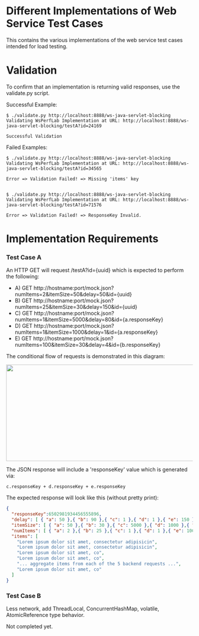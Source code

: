 # Different Implementations of Web Service Test Cases

This contains the various implementations of the web service test cases intended for load testing.

# Validation

To confirm that an implementation is returning valid responses, use the validate.py script.

Successful Example:

```
$ ./validate.py http://localhost:8888/ws-java-servlet-blocking
Validating WsPerfLab Implementation at URL: http://localhost:8888/ws-java-servlet-blocking/testA?id=24169

Successful Validation
```

Failed Examples:

```
$ ./validate.py http://localhost:8888/ws-java-servlet-blocking
Validating WsPerfLab Implementation at URL: http://localhost:8888/ws-java-servlet-blocking/testA?id=34565

Error => Validation Failed! => Missing 'items' key


$ ./validate.py http://localhost:8888/ws-java-servlet-blocking
Validating WsPerfLab Implementation at URL: http://localhost:8888/ws-java-servlet-blocking/testA?id=71576

Error => Validation Failed! => ResponseKey Invalid.
```

# Implementation Requirements

### Test Case A

An HTTP GET will request /testA?id={uuid} which is expected to perform the following:

- A) GET http://hostname:port/mock.json?numItems=2&itemSize=50&delay=50&id={uuid}
- B) GET http://hostname:port/mock.json?numItems=25&itemSize=30&delay=150&id={uuid}
- C) GET http://hostname:port/mock.json?numItems=1&itemSize=5000&delay=80&id={a.responseKey}
- D) GET http://hostname:port/mock.json?numItems=1&itemSize=1000&delay=1&id={a.responseKey}
- E) GET http://hostname:port/mock.json?numItems=100&itemSize=30&delay=4&id={b.responseKey}

The conditional flow of requests is demonstrated in this diagram:

<img src="https://raw.githubusercontent.com/Netflix-Skunkworks/WSPerfLab/master/artifacts/wsperflab-testa.png" width="860" height="260">

The JSON response will include a 'responseKey' value which is generated via:

```
c.responseKey + d.responseKey + e.responseKey
```

The expected response will look like this (without pretty print):

```json
{
  "responseKey":6502981934456555896, 
  "delay": [ { "a": 50 },{ "b": 90 },{ "c": 1 },{ "d": 1 },{ "e": 150 } ],
  "itemSize": [ { "a": 50 },{ "b": 30 },{ "c": 5000 },{ "d": 1000 },{ "e": 30 } ],
  "numItems": [ { "a": 2 },{ "b": 25 },{ "c": 1 },{ "d": 1 },{ "e": 100 } ],
  "items": [
    "Lorem ipsum dolor sit amet, consectetur adipisicin",
    "Lorem ipsum dolor sit amet, consectetur adipisicin",
    "Lorem ipsum dolor sit amet, co",
    "Lorem ipsum dolor sit amet, co",
    "... aggregate items from each of the 5 backend requests ...",
    "Lorem ipsum dolor sit amet, co"
  ]
}
```


### Test Case B

Less network, add ThreadLocal, ConcurrentHashMap, volatile, AtomicReference type behavior.

Not completed yet.

